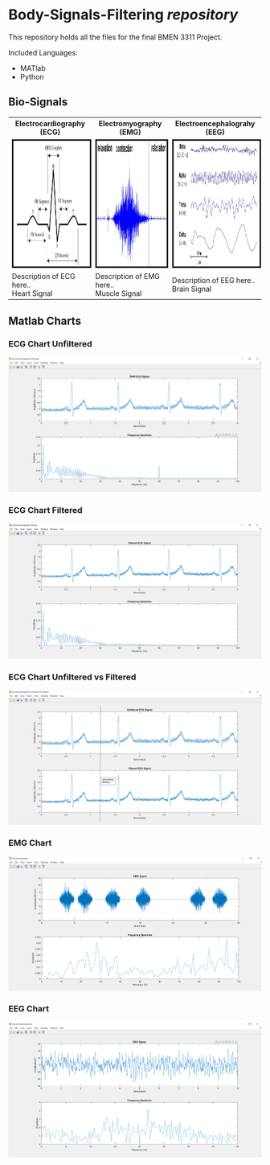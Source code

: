 # Body-Signals-Filtering *repository*
This repository holds all the files for the final BMEN 3311 Project.
</br>

Included Languages:
* MATlab
* Python

## Bio-Signals 
<table style = "width:100%" align="center">
  <th>Electrocardiography (ECG)</th>  
  <th>Electromyography (EMG)</th>
  <th>Electroencephalograhy (EEG)</th> 
  </tr><tr>
  <td><img src="BioSignals/ECG-signal.png" alt="" border="3" height="250" width="500" /></td>
  <td><img src="BioSignals/EMG-signal.png" alt="" border="3" height="250" width="500" /></td>
  <td><img src="BioSignals/EEG-signal.png" alt="" border="3" height="250" width="500" /></td>
  </tr>
  <td>Description of ECG here.. </br>Heart Signal</td>
  <td>Description of EMG here.. </br>Muscle Signal</td>
  <td>Description of EEG here.. </br>Brain Signal</td>
</table>

## Matlab Charts
### ECG Chart Unfiltered
![ ECG Chart Unfiltered ](BioSignals/EMG-chart-nofilter.png)
### ECG Chart Filtered
![ ECG Chart Filtered ](BioSignals/EMG-chart-filter.png)
### ECG Chart Unfiltered vs Filtered
![ ECG Chart Zero Phase ](BioSignals/ECG-chart-zero-phase.png)
### EMG Chart
![ EMG Chart ](BioSignals/EMG-chart.png)
### EEG Chart
![ EEG Chart ](BioSignals/EEG-chart.png)
